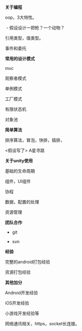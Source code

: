 **关于编程**

oop，3大特性。

​    \- 假设设计一把枪？一个动物？

引用类型，值类型。

事件和委托



**常用的设计模式**

mvc

观察者模式

单例模式

工厂模式

有限状态机

对象池



**简单算法**

排序算法，冒泡，快排，插排，

<假设写了> A星寻路





**关于unity使用**

基础的生命周期

组件，UI组件

协程

数据，配置的处理

资源管理



**团队合作**

- git

- svn



**经验**

完整的android打包经验

资源打包经验



**其他加分**

Android开发经验

iOS开发经验

小游戏开发经验等

网络通讯相关，https，socket长连接。

